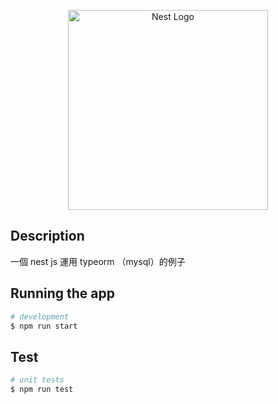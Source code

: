 <p align="center">
  <a href="http://nestjs.com/" target="blank"><img src="https://nestjs.com/img/logo_text.svg" width="320" alt="Nest Logo" /></a>
</p>

## Description

一個 nest js 運用 typeorm （mysql）的例子

## Running the app

```bash
# development
$ npm run start

```

## Test

```bash
# unit tests
$ npm run test

```

